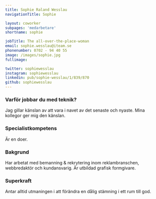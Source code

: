 ```yaml
---
title: Sophie Raland Wesslau
navigationTitle: Sophie

layout: coworker
subpages: 'medarbetare'
shortname: sophie

jobTitle: The all-over-the-place-woman
email: sophie.wesslau@iteam.se
phonenumber: 0702 - 94 40 55
image: /images/sophie.jpg
fullimage:

twitter: sophiewesslau
instagram: sophiewesslau
linkedin: pub/sophie-wesslau/1/839/870
github: sophiewesslau
---
```


### Varför jobbar du med teknik?
Jag gillar känslan av att vara i navet av det senaste och nyaste. Mina kollegor ger mig den känslan.

### Specialistkompetens
Är en doer.

### Bakgrund
Har arbetat med bemanning & rekrytering inom reklambranschen, webbredaktör och kundansvarig. Är utbildad grafisk formgivare.

### Superkraft
Antar alltid utmaningen i att förändra en dålig stämning i ett rum till god.